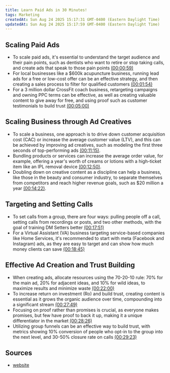 ```yaml
---
title: Learn Paid Ads in 30 Minutes!
tags: Marketing
createdAt: Sun Aug 24 2025 15:17:31 GMT-0400 (Eastern Daylight Time)
updatedAt: Sun Aug 24 2025 15:17:59 GMT-0400 (Eastern Daylight Time)
---
```




## Scaling Paid Ads
- To scale paid ads, it's essential to understand the target audience and their pain points, such as dentists who want to retire or stop taking calls, and create ads that speak to those pain points [(00:00:59)](https://www.youtube.com/watch?v=fSbqaTlWaYI&t=59s)
- For local businesses like a $600k acupuncture business, running lead ads for a free or low-cost offer can be an effective strategy, and then creating a sales process to filter for qualified customers [(00:01:54)](https://www.youtube.com/watch?v=fSbqaTlWaYI&t=114s)
- For a 3 million dollar CrossFit coach business, retargeting campaigns and owning PPC terms can be effective, as well as creating valuable content to give away for free, and using proof such as customer testimonials to build trust [(00:05:00)](https://www.youtube.com/watch?v=fSbqaTlWaYI&t=300s)

## Scaling Business through Ad Creatives
- To scale a business, one approach is to drive down customer acquisition cost (CAC) or increase the average customer value (LTV), and this can be achieved by improving ad creatives, such as modeling the first three seconds of top-performing ads [(00:11:15)](https://www.youtube.com/watch?v=fSbqaTlWaYI&t=675s).
- Bundling products or services can increase the average order value, for example, offering a year's worth of creams or lotions with a high-ticket item like an IPL removal device [(00:12:50)](https://www.youtube.com/watch?v=fSbqaTlWaYI&t=770s).
- Doubling down on creative content as a discipline can help a business, like those in the beauty and consumer industry, to separate themselves from competitors and reach higher revenue goals, such as $20 million a year [(00:14:22)](https://www.youtube.com/watch?v=fSbqaTlWaYI&t=862s).

## Targeting and Setting Calls
- To set calls from a group, there are four ways: pulling people off a call, setting calls from recordings or posts, and two other methods, with the goal of training DM Setters better [(00:17:51)](https://www.youtube.com/watch?v=fSbqaTlWaYI&t=1071s)
- For a Virtual Assistant (VA) business targeting service-based companies like Home Services, it's recommended to start with meta (Facebook and Instagram) ads, as they are easy to target and can show how much money clients can save [(00:18:45)](https://www.youtube.com/watch?v=fSbqaTlWaYI&t=1125s)

## Effective Ad Creation and Trust Building
- When creating ads, allocate resources using the 70-20-10 rule: 70% for the main ad, 20% for adjacent ideas, and 10% for wild ideas, to maximize results and minimize waste [(00:22:00)](https://www.youtube.com/watch?v=fSbqaTlWaYI&t=1320s)
- To increase return on investment (Ro) and build trust, creating content is essential as it grows the organic audience over time, compounding into a significant stream [(00:27:49)](https://www.youtube.com/watch?v=fSbqaTlWaYI&t=1669s)
- Focusing on proof rather than promises is crucial, as everyone makes promises, but few have proof to back it up, making it a unique differentiator in the market [(00:28:26)](https://www.youtube.com/watch?v=fSbqaTlWaYI&t=1706s)
- Utilizing group funnels can be an effective way to build trust, with metrics showing 10% conversion of people who opt-in to the group into the next level, and 30-50% closure rate on calls [(00:29:23)](https://www.youtube.com/watch?v=fSbqaTlWaYI&t=1763s)




## Sources
- [website](https://www.youtube.com/watch?v=fSbqaTlWaYI)
